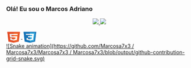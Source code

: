 ### Olá! Eu sou o Marcos Adriano

<div align="center">
  
  <a href="https://github.com/Marcosa7x3">
  <img height="180em" src="https://github-readme-stats.vercel.app/api?username=Marcosa7x3&show_icons=true&theme=dark&include_all_commits=true&count_private=true"/>
  <img height="180em" src="https://github-readme-stats.vercel.app/api/top-langs/?username=Marcosa7x3&layout=compact&langs_count=7&theme=dark"/>
    
</div>
  
<div style="display: inline_block"><br>
  
  <img align="center" alt="Marcos-HTML" height="30" width="40" src="https://raw.githubusercontent.com/devicons/devicon/master/icons/html5/html5-original.svg">
  <img align="center" alt="Marcos-CSS" height="30" width="40" src="https://raw.githubusercontent.com/devicons/devicon/master/icons/css3/css3-original.svg">
  <src="https://media.discordapp.net/attachments/639956127056134178/890373478988013628/Publicacoes_Instagram_1_1.png?width=676&height=676">
    
</div>
  
<div> 
  ![Snake animation](https://github.com/Marcosa7x3
/
Marcosa7x3/Marcosa7x3
/
Marcosa7x3/blob/output/github-contribution-grid-snake.svg)
</div>
